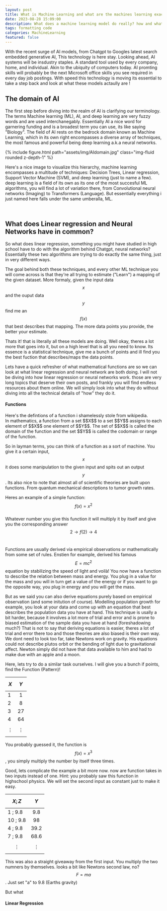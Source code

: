 ```yaml
---
layout: post
title: What is Machine Learning and what are the machines learning exactly?
date: 2023-08-28 15:09:00
description: What does a machine learning model do really? how and what is it learning?
tags: formatting code
categories: MachineLearning
featured: false
---
```

<p> With the recent surge of AI models, from Chatgpt to Googles latest search embedded generative AI, This technology is here stay. Looking ahead, AI systems will be insdustry staples. A standard tool used by every company, home, and individual. Akin to the ubiquity of computers today. AI promting skills will probably be the next Microsoft office skills you see required in every day job postings. 
With speed this technology is moving its essential to take a step back and look at what these models actaully are !
 </p>

## The domain of AI
 <p> The first step before diving into the realm of AI is clarifying our terminology. The terms Machine learning (ML), AI, and deep learning are very fuzzy words and are used interchanegably. Essentially AI a nice word for garnering funding and is a broadest term you can use, its like saying "Biology". The field of AI rests on the bedrock domain known as Machine Learning, which in its own right encompasses a diverse array of techniques, the most famous and powerful being deep learning a.k.a neural networks. 

 <div class="col-sm mt-3 mt-md-0">
        {% include figure.html path="assets/img/AIdomain.jpg" class="img-fluid rounded z-depth-1" %} </div>
 
 Here's a nice image to visualize this hierarchy, machine learning encompasses a multitude of techniques: Decision Trees, Linear regression, Support Vector Machine (SVM), and deep learning (just to name a few). deep learning is a field of its own as its one of the most succesful ML algorithms, you will find a lot of variation there, from Convolutional neural networks (Imaging) to Transformers (Language). But essentially everything i just named here falls under the same umberalla, ML. 
</p> <br>

## What does Linear regression and Neural Networks have in common?
So what does linear regression, something you might have studied in high school have to do with the algorithm behind Chatgpt, neural networks? 
Essentially these two algorithms are trying to do exactly the same thing, just in very different ways. 

The goal behind both these techniques, and every other ML technique you will come across is that they're all trying to estimate ("Learn") a mapping of the given dataset. More formaly, given the input data $$x$$ and the ouput data $$y$$ find me an $$f(x)$$ that best describes that mapping. The more data points you provide, the better your estimate. 

Thats it! that is literally all these models are doing. Well okay, theres a lot more that goes into it, but on a high level that is all you need to know. Its essence is a statistical technique, give me a bunch of points and ill find you the best fuction that describes/maps the data points. 

Lets have a quick refresher of what mathematical functions are so we can look at what linear regression and neural network are both doing. I will not be diving into how linear regression or neural networks work. those are very long topics that deserve their own posts, and frankly you will find endless resources about them online. We will simply look into what they do without diving into all the technical details of "how" they do it. 

<h4>Functions</h4>
Here's the defintions of a function i shamelessly stole from wikipedia. <br>
In mathematics, a function from a set $$X$$ to a set $$Y$$ assigns to each element of $$X$$ one element of $$Y$$. The set of $$X$$ is called the domain of the function and the set $$Y$$ is called the codomain or range of the function.

So in layman terms, you can think of a function as a sort of machine. You give it a certain input, $$x$$ it does some manipulation to the given input and spits out an output $$y$$. Its also nice to note that almost all of scientific theories are built upon functions. From quantum mechanical descriptions to tumor growth rates.

Heres an example of a simple function: $$f(x) = x^2$$ <br>
Whatever number you give this function it will multiply it by itself and give you the corresponding answer
$$2 \rightarrow f(2) \rightarrow 4$$ <br>

Functions are usually derived via empirical observations or mathematically from some set of rules. 
Enstien for example, derived his famous $$E=mc^2$$ equation by stabilizing the speed of light and voilà! You now have a function to describe the relation between mass and energy. You plug in a value for the mass and you will in turn get a value of the energy or if you want to go the opposite way, you plug in energy and you will get the mass.  

But as we said you can also derive equations purely based on empirical observation (and some initution of course). 
Modelling population growth for example, you look at your data and come up with an equation that best describes the population data you have at hand. This technique is usally a bit harder, because it involves a lot more of trial and error and is prone to biased estimation of the sample data you have at hand (foreshadowing much?) 
That is not to say that deriving equations is easier, theres a lot of trial and error there too and those theories are also biased is their own way. We dont need to look too far, take Newtons work on gravity. His equations could not describe plutos orbit or the bending of light due to gravitational affect. Newton simply did not have that data available to him and had to make due with an apple and a moon.

Here, lets try to do a similar task ourselves. I will give you a bunch if points, find the Function (Pattern)!

| $$X$$   |    $$Y$$  | 
| ------- |:---------:| 
|    1    |      1    |     
|    2    |      8    |     
|    3    |      27   |     
|    4    |      64   |
| $$\vdots$$| $$\vdots$$| <br>

You probably guessed it, the function is $$f(x) = x^3$$, you simply multiply the number by itself three times.

Good, lets complicate the example a bit more now. now are function takes in two inputs instead of one. Hint: you probably saw this function in highschool physics. We will set the second input as constant just to make it easy. 

| $$X;Z$$   |    $$Y$$  | 
| ------- |:---------:| 
|    1 ; 9.8 |      9.8    |     
|    10 ; 9.8    |      98    |     
|    4 ; 9.8   |    39.2    |     
|     7 ; 9.8   |      68.6   |
| $$\vdots$$| $$\vdots$$|

This was also a straight giveaway from the first input. You multiply the two numners by themselves. looks a bit like Newtons second law, no? $$F=ma$$. Just set "a" to 9.8 (Earths gravity)

But what 

<h4>Linear Regression</h4>















